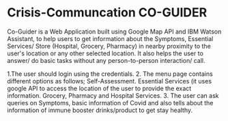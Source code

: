 # Crisis-Communcation CO-GUIDER
Co-Guider is a Web Application built using Google Map API and IBM Watson Assistant, to help users to get information about the Symptoms, Essential Services/ Store (Hospital, Grocery, Pharmacy) in nearby proximity to the user's location or any other selected location. It also helps the user to answer/ do basic tasks without any person-to-person interaction/ call.

1.The user should login using the credentials.
2. The menu page contains different options as follows;
Self-Assessment.
Essential Services (it uses google API to access the location of the user to provide the exact information. 
Grocery, Pharmacy and Hospital Services.
3. The user can ask queries on Symptoms, basic information of Covid and also tells about the information of immune booster drinks/product to get stay healthy.

